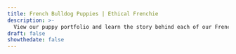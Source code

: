 ```yaml
---
title: French Bulldog Puppies | Ethical Frenchie
description: >-
  View our puppy portfolio and learn the story behind each of our French Bulldogs."
draft: false
showthedate: false
---
```


